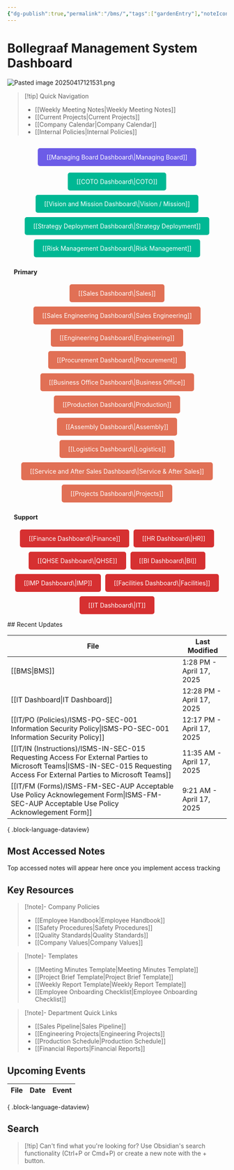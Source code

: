 ```yaml
---
{"dg-publish":true,"permalink":"/bms/","tags":["gardenEntry"],"noteIcon":"lightbulb"}
---
```


# Bollegraaf Management System Dashboard


![Pasted image 20250417121531.png](/img/user/attachments/Pasted%20image%2020250417121531.png)

> [!tip] Quick Navigation
> 
> - [[Weekly Meeting Notes\|Weekly Meeting Notes]]
> - [[Current Projects\|Current Projects]]
> - [[Company Calendar\|Company Calendar]]
> - [[Internal Policies\|Internal Policies]]

<div class="bms-container"> <div class="board-level"> <div class="bms-item board"> [[Managing Board Dashboard\|Managing Board]] </div> </div> <div class="top-level"> <div class="bms-item strategic"> [[COTO Dashboard\|COTO]] </div> <div class="bms-item strategic"> [[Vision and Mission Dashboard\|Vision / Mission]] </div> <div class="bms-item strategic"> [[Strategy Deployment Dashboard\|Strategy Deployment]] </div> <div class="bms-item strategic"> [[Risk Management Dashboard\|Risk Management]] </div> </div> <div class="division-label">Primary</div> <div class="primary-level"> <div class="bms-item primary"> [[Sales Dashboard\|Sales]] </div> <div class="bms-item primary"> [[Sales Engineering Dashboard\|Sales Engineering]] </div> <div class="bms-item primary"> [[Engineering Dashboard\|Engineering]] </div> <div class="bms-item primary"> [[Procurement Dashboard\|Procurement]] </div> <div class="bms-item primary"> [[Business Office Dashboard\|Business Office]] </div> <div class="bms-item primary"> [[Production Dashboard\|Production]] </div> <div class="bms-item primary"> [[Assembly Dashboard\|Assembly]] </div> <div class="bms-item primary"> [[Logistics Dashboard\|Logistics]] </div> <div class="bms-item primary"> [[Service and After Sales Dashboard\|Service & After Sales]] </div> <div class="bms-item primary"> [[Projects Dashboard\|Projects]] </div> </div> <div class="division-label">Support</div> <div class="support-level"> <div class="bms-item support"> [[Finance Dashboard\|Finance]] </div> <div class="bms-item support"> [[HR Dashboard\|HR]] </div> <div class="bms-item support"> [[QHSE Dashboard\|QHSE]] </div> <div class="bms-item support"> [[BI Dashboard\|BI]] </div> <div class="bms-item support"> [[IMP Dashboard\|IMP]] </div> <div class="bms-item support"> [[Facilities Dashboard\|Facilities]] </div> <div class="bms-item support"> [[IT Dashboard\|IT]] </div> </div> </div> <style> .bms-container { display: flex; flex-direction: column; gap: 15px; padding: 15px; max-width: 100%; } .board-level, .top-level, .primary-level, .support-level { display: flex; flex-wrap: wrap; gap: 10px; justify-content: center; } .division-label { font-weight: bold; margin-top: 10px; border-bottom: 1px solid var(--text-accent); padding-bottom: 5px; } .bms-item { padding: 12px 20px; border-radius: 5px; text-align: center; min-width: 120px; transition: transform 0.3s ease, box-shadow 0.3s ease; } .bms-item:hover { transform: translateY(-3px); box-shadow: 0 4px 8px rgba(0,0,0,0.2); } .board-level .bms-item { min-width: 200px; } .board { background-color: #6c5ce7; color: white; } .strategic { background-color: #00b894; color: white; } .primary { background-color: #e17055; color: white; } .support { background-color: #d63031; color: white; } </style>
## Recent Updates

| File                                                                                                                                                                             | Last Modified             |
| -------------------------------------------------------------------------------------------------------------------------------------------------------------------------------- | ------------------------- |
| [[BMS\|BMS]]                                                                                                                                                                  | 1:28 PM - April 17, 2025  |
| [[IT Dashboard\|IT Dashboard]]                                                                                                                                                | 12:28 PM - April 17, 2025 |
| [[IT/PO (Policies)/ISMS-PO-SEC-001 Information Security Policy\|ISMS-PO-SEC-001 Information Security Policy]]                                                                 | 12:17 PM - April 17, 2025 |
| [[IT/IN (Instructions)/ISMS-IN-SEC-015 Requesting Access For External Parties to Microsoft Teams\|ISMS-IN-SEC-015 Requesting Access For External Parties to Microsoft Teams]] | 11:35 AM - April 17, 2025 |
| [[IT/FM (Forms)/ISMS-FM-SEC-AUP  Acceptable Use Policy Acknowlegement Form\|ISMS-FM-SEC-AUP  Acceptable Use Policy Acknowlegement Form]]                                      | 9:21 AM - April 17, 2025  |

{ .block-language-dataview}

## Most Accessed Notes

<p><span>Top accessed notes will appear here once you implement access tracking</span></p>

## Key Resources

> [!note]- Company Policies
> 
> - [[Employee Handbook\|Employee Handbook]]
> - [[Safety Procedures\|Safety Procedures]]
> - [[Quality Standards\|Quality Standards]]
> - [[Company Values\|Company Values]]

> [!note]- Templates
> 
> - [[Meeting Minutes Template\|Meeting Minutes Template]]
> - [[Project Brief Template\|Project Brief Template]]
> - [[Weekly Report Template\|Weekly Report Template]]
> - [[Employee Onboarding Checklist\|Employee Onboarding Checklist]]

> [!note]- Department Quick Links
> 
> - [[Sales Pipeline\|Sales Pipeline]]
> - [[Engineering Projects\|Engineering Projects]]
> - [[Production Schedule\|Production Schedule]]
> - [[Financial Reports\|Financial Reports]]

## Upcoming Events

| File | Date | Event |
| ---- | ---- | ----- |

{ .block-language-dataview}

## Search

> [!tip] Can't find what you're looking for? Use Obsidian's search functionality (Ctrl+P or Cmd+P) or create a new note with the + button.